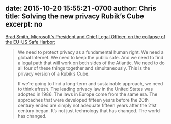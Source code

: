 date: 2015-10-20 15:55:21 -0700
author: Chris
title: Solving the new privacy Rubik’s Cube
excerpt: no
----

[Brad Smith, Microsoft's President and Chief Legal Officer, on the collapse of the EU-US Safe Harbor:](http://blogs.microsoft.com/eupolicy/2015/10/20/the-collapse-of-the-u-s-eu-safe-harbor-solving-the-new-privacy-rubiks-cube/)

> We need to protect privacy as a fundamental human right. We need a global Internet. We need to keep the public safe. And we need to find a legal path that will work on both sides of the Atlantic. We need to do all four of these things together and simultaneously. This is the privacy version of a Rubik’s Cube.
> 
> If we’re going to find a long-term and sustainable approach, we need to think afresh. The leading privacy law in the United States was adopted in 1986. The laws in Europe come from the same era. The approaches that were developed fifteen years before the 20th century ended are simply not adequate fifteen years after the 21st century began. It’s not just technology that has changed. The world has changed.